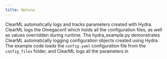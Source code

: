 ```yaml
---
title: Optuna
---
```



ClearML  automatically logs and tracks parameters created with Hydra. ClearML logs the Omegaconf which holds all the configuration files, as well as values overridden during runtime. 
The hydra_example.py demonstrates ClearML automatically logging configuration objects created using Hydra. The example code loads the `config.yaml` configuration file from the `config_files` folder, and ClearML logs all the parameters in 